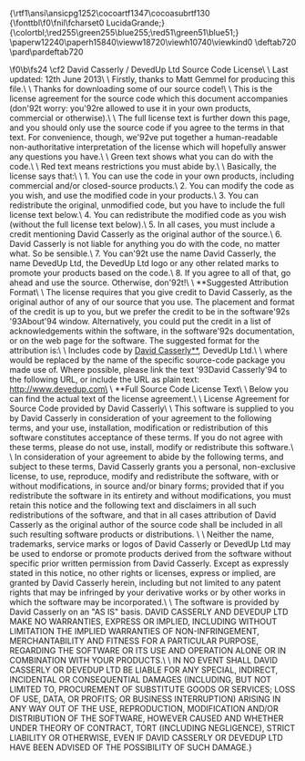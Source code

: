 {\rtf1\ansi\ansicpg1252\cocoartf1347\cocoasubrtf130 {\fonttbl\f0\fnil\fcharset0 LucidaGrande;} {\colortbl;\red255\green255\blue255;\red51\green51\blue51;} \paperw12240\paperh15840\vieww18720\viewh10740\viewkind0 \deftab720 \pard\pardeftab720

\f0\b\fs24 \cf2 David Casserly / DevedUp Ltd Source Code License\ \ Last updated: 12th June 2013\ \ Firstly, thanks to Matt Gemmel for producing this file.\ \ Thanks for downloading some of our source code!\ \ This is the license agreement for the source code which this document accompanies (don\'92t worry: you\'92re allowed to use it in your own products, commercial or otherwise).\ \ The full license text is further down this page, and you should only use the source code if you agree to the terms in that text. For convenience, though, we\'92ve put together a human-readable non-authoritative interpretation of the license which will hopefully answer any questions you have.\ \ Green text shows what you can do with the code.\ \ Red text means restrictions you must abide by.\ \ Basically, the license says that:\ \ 1. You can use the code in your own products, including commercial and/or closed-source products.\ 2. You can modify the code as you wish, and use the modified code in your products.\ 3. You can redistribute the original, unmodified code, but you have to include the full license text below.\ 4. You can redistribute the modified code as you wish (without the full license text below).\ 5. In all cases, you must include a credit mentioning David Casserly as the original author of the source.\ 6. David Casserly is not liable for anything you do with the code, no matter what. So be sensible.\ 7. You can\'92t use the name David Casserly, the name DevedUp Ltd, the DevedUp Ltd logo or any other related marks to promote your products based on the code.\ 8. If you agree to all of that, go ahead and use the source. Otherwise, don\'92t!\ \ **Suggested Attribution Format\ \ The license requires that you give credit to David Casserly, as the original author of any of our source that you use. The placement and format of the credit is up to you, but we prefer the credit to be in the software\'92s \'93About\'94 window. Alternatively, you could put the credit in a list of acknowledgements within the software, in the software\'92s documentation, or on the web page for the software. The suggested format for the attribution is:\ \ Includes <Name of Code> code by [David Casserly**](http://www.devedup.com), DevedUp Ltd.\ \ where <Name of Code> would be replaced by the name of the specific source-code package you made use of. Where possible, please link the text \'93David Casserly\'94 to the following URL, or include the URL as plain text: http://www.devedup.com\ \ **Full Source Code License Text\ \ Below you can find the actual text of the license agreement.\ \ License Agreement for Source Code provided by David Casserly\ \ This software is supplied to you by David Casserly in consideration of your agreement to the following terms, and your use, installation, modification or redistribution of this software constitutes acceptance of these terms. If you do not agree with these terms, please do not use, install, modify or redistribute this software.\ \ In consideration of your agreement to abide by the following terms, and subject to these terms, David Casserly grants you a personal, non-exclusive license, to use, reproduce, modify and redistribute the software, with or without modifications, in source and/or binary forms; provided that if you redistribute the software in its entirety and without modifications, you must retain this notice and the following text and disclaimers in all such redistributions of the software, and that in all cases attribution of David Casserly as the original author of the source code shall be included in all such resulting software products or distributions. \ \ Neither the name, trademarks, service marks or logos of David Casserly or DevedUp Ltd may be used to endorse or promote products derived from the software without specific prior written permission from David Casserly. Except as expressly stated in this notice, no other rights or licenses, express or implied, are granted by David Casserly herein, including but not limited to any patent rights that may be infringed by your derivative works or by other works in which the software may be incorporated.\ \ The software is provided by David Casserly on an "AS IS" basis. DAVID CASSERLY AND DEVEDUP LTD MAKE NO WARRANTIES, EXPRESS OR IMPLIED, INCLUDING WITHOUT LIMITATION THE IMPLIED WARRANTIES OF NON-INFRINGEMENT, MERCHANTABILITY AND FITNESS FOR A PARTICULAR PURPOSE, REGARDING THE SOFTWARE OR ITS USE AND OPERATION ALONE OR IN COMBINATION WITH YOUR PRODUCTS.\ \ IN NO EVENT SHALL DAVID CASSERLY OR DEVEDUP LTD BE LIABLE FOR ANY SPECIAL, INDIRECT, INCIDENTAL OR CONSEQUENTIAL DAMAGES (INCLUDING, BUT NOT LIMITED TO, PROCUREMENT OF SUBSTITUTE GOODS OR SERVICES; LOSS OF USE, DATA, OR PROFITS; OR BUSINESS INTERRUPTION) ARISING IN ANY WAY OUT OF THE USE, REPRODUCTION, MODIFICATION AND/OR DISTRIBUTION OF THE SOFTWARE, HOWEVER CAUSED AND WHETHER UNDER THEORY OF CONTRACT, TORT (INCLUDING NEGLIGENCE), STRICT LIABILITY OR OTHERWISE, EVEN IF DAVID CASSERLY OR DEVEDUP LTD HAVE BEEN ADVISED OF THE POSSIBILITY OF SUCH DAMAGE.}